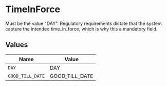 # TimeInForce

Must be the value "DAY". Regulatory requirements dictate that the system capture the intended time_in_force, which is why this a mandatory field.


## Values

| Name             | Value            |
| ---------------- | ---------------- |
| `DAY`            | DAY              |
| `GOOD_TILL_DATE` | GOOD_TILL_DATE   |